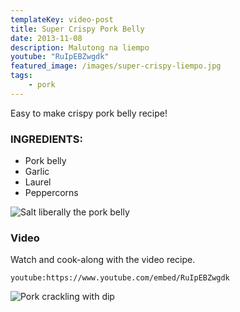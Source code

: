 ```yaml
---
templateKey: video-post
title: Super Crispy Pork Belly
date: 2013-11-08
description: Malutong na liempo
youtube: "RuIpEBZwgdk"
featured_image: /images/super-crispy-liempo.jpg
tags:
    - pork
---
```


Easy to make crispy pork belly recipe!

### INGREDIENTS:
* Pork belly
* Garlic
* Laurel
* Peppercorns

![Salt liberally the pork belly](/images/pork-belly-fresh.jpg)

### Video
Watch and cook-along with the video recipe.

`youtube:https://www.youtube.com/embed/RuIpEBZwgdk`

![Pork crackling with dip](/images/crispy-pork-belly-plated.jpg)


